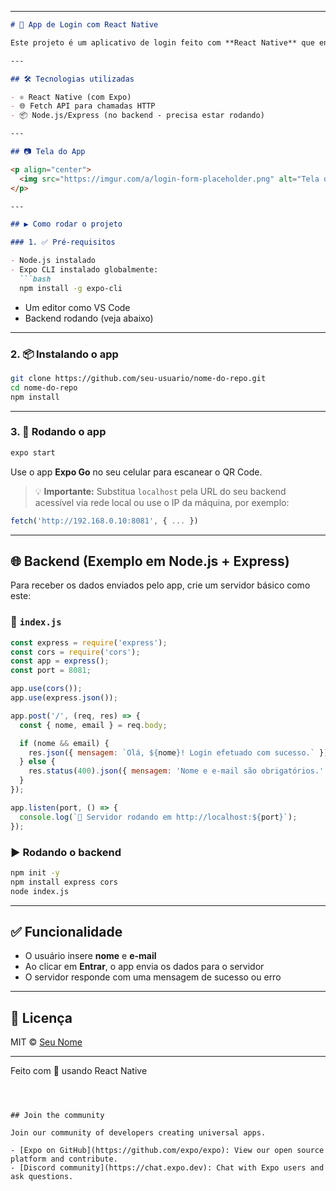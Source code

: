 

---

````markdown
# 📱 App de Login com React Native

Este projeto é um aplicativo de login feito com **React Native** que envia os dados de nome e e-mail para um servidor local. A comunicação com o backend é feita via **fetch API**.

---

## 🛠 Tecnologias utilizadas

- ⚛️ React Native (com Expo)
- 🌐 Fetch API para chamadas HTTP
- 📦 Node.js/Express (no backend - precisa estar rodando)

---

## 📷 Tela do App

<p align="center">
  <img src="https://imgur.com/a/login-form-placeholder.png" alt="Tela de login" width="300"/>
</p>

---

## ▶️ Como rodar o projeto

### 1. ✅ Pré-requisitos

- Node.js instalado
- Expo CLI instalado globalmente:
  ```bash
  npm install -g expo-cli
````

* Um editor como VS Code
* Backend rodando (veja abaixo)

---

### 2. 📦 Instalando o app

```bash
git clone https://github.com/seu-usuario/nome-do-repo.git
cd nome-do-repo
npm install
```

---

### 3. 🚀 Rodando o app

```bash
expo start
```

Use o app **Expo Go** no seu celular para escanear o QR Code.

> 💡 **Importante:** Substitua `localhost` pela URL do seu backend acessível via rede local ou use o IP da máquina, por exemplo:

```js
fetch('http://192.168.0.10:8081', { ... })
```

---

## 🌐 Backend (Exemplo em Node.js + Express)

Para receber os dados enviados pelo app, crie um servidor básico como este:

### 📁 `index.js`

```js
const express = require('express');
const cors = require('cors');
const app = express();
const port = 8081;

app.use(cors());
app.use(express.json());

app.post('/', (req, res) => {
  const { nome, email } = req.body;

  if (nome && email) {
    res.json({ mensagem: `Olá, ${nome}! Login efetuado com sucesso.` });
  } else {
    res.status(400).json({ mensagem: 'Nome e e-mail são obrigatórios.' });
  }
});

app.listen(port, () => {
  console.log(`🚀 Servidor rodando em http://localhost:${port}`);
});
```

### ▶️ Rodando o backend

```bash
npm init -y
npm install express cors
node index.js
```

---

## ✅ Funcionalidade

* O usuário insere **nome** e **e-mail**
* Ao clicar em **Entrar**, o app envia os dados para o servidor
* O servidor responde com uma mensagem de sucesso ou erro

---

## 📄 Licença

MIT © [Seu Nome](https://github.com/seu-usuario)

---

Feito com 💙 usando React Native

```



## Join the community

Join our community of developers creating universal apps.

- [Expo on GitHub](https://github.com/expo/expo): View our open source platform and contribute.
- [Discord community](https://chat.expo.dev): Chat with Expo users and ask questions.
